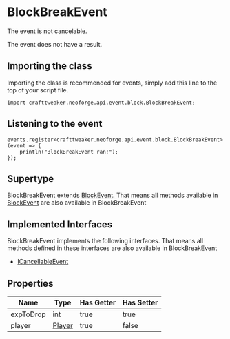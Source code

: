 # BlockBreakEvent

The event is not cancelable.

The event does not have a result.

## Importing the class

Importing the class is recommended for events, simply add this line to the top of your script file.
```zenscript
import crafttweaker.neoforge.api.event.block.BlockBreakEvent;
```


## Listening to the event

```zenscript
events.register<crafttweaker.neoforge.api.event.block.BlockBreakEvent>(event => {
    println("BlockBreakEvent ran!");
});
```


## Supertype

BlockBreakEvent extends [BlockEvent](/neoforge/api/event/block/BlockEvent). That means all methods available in [BlockEvent](/neoforge/api/event/block/BlockEvent) are also available in BlockBreakEvent

## Implemented Interfaces
BlockBreakEvent implements the following interfaces. That means all methods defined in these interfaces are also available in BlockBreakEvent

- [ICancellableEvent](/neoforge/api/event/ICancellableEvent)

## Properties

|   Name    |                       Type                       | Has Getter | Has Setter |
|-----------|--------------------------------------------------|------------|------------|
| expToDrop | int                                              | true       | true       |
| player    | [Player](/vanilla/api/entity/type/player/Player) | true       | false      |


